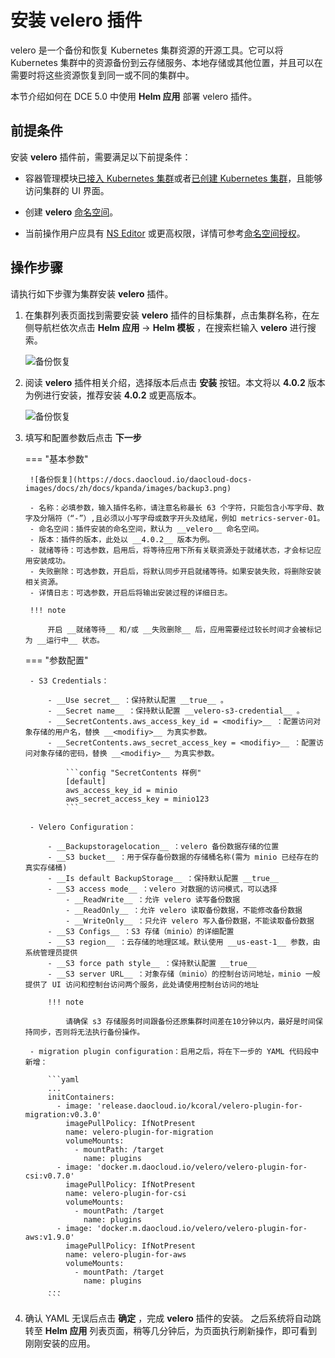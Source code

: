 # 安装 velero 插件

velero 是一个备份和恢复 Kubernetes 集群资源的开源工具。它可以将 Kubernetes
集群中的资源备份到云存储服务、本地存储或其他位置，并且可以在需要时将这些资源恢复到同一或不同的集群中。

本节介绍如何在 DCE 5.0 中使用 __Helm 应用__ 部署 velero 插件。

## 前提条件

安装 __velero__ 插件前，需要满足以下前提条件：

- 容器管理模块[已接入 Kubernetes 集群](../clusters/integrate-cluster.md)或者[已创建 Kubernetes 集群](../clusters/create-cluster.md)，且能够访问集群的 UI 界面。

- 创建 __velero__ [命名空间](../namespaces/createns.md)。

- 当前操作用户应具有 [NS Editor](../permissions/permission-brief.md#ns-editor) 或更高权限，详情可参考[命名空间授权](../namespaces/createns.md)。

## 操作步骤

请执行如下步骤为集群安装 __velero__ 插件。

1. 在集群列表页面找到需要安装 __velero__ 插件的目标集群，点击集群名称，在左侧导航栏依次点击 __Helm 应用__ -> __Helm 模板__ ，在搜索栏输入 __velero__ 进行搜索。

    ![备份恢复](https://docs.daocloud.io/daocloud-docs-images/docs/kpanda/images/backup1.png)

1. 阅读 __velero__ 插件相关介绍，选择版本后点击 __安装__ 按钮。本文将以 __4.0.2__ 版本为例进行安装，推荐安装 __4.0.2__ 或更高版本。

    ![备份恢复](https://docs.daocloud.io/daocloud-docs-images/docs/zh/docs/kpanda/images/backup2.png)

1. 填写和配置参数后点击 __下一步__

    === "基本参数"

        ![备份恢复](https://docs.daocloud.io/daocloud-docs-images/docs/zh/docs/kpanda/images/backup3.png)

        - 名称：必填参数，输入插件名称，请注意名称最长 63 个字符，只能包含小写字母、数字及分隔符（“-”）,且必须以小写字母或数字开头及结尾，例如 metrics-server-01。
        - 命名空间：插件安装的命名空间，默认为 __velero__ 命名空间。
        - 版本：插件的版本，此处以 __4.0.2__ 版本为例。
        - 就绪等待：可选参数，启用后，将等待应用下所有关联资源处于就绪状态，才会标记应用安装成功。
        - 失败删除：可选参数，开启后，将默认同步开启就绪等待。如果安装失败，将删除安装相关资源。
        - 详情日志：可选参数，开启后将输出安装过程的详细日志。

        !!! note

            开启 __就绪等待__ 和/或 __失败删除__ 后，应用需要经过较长时间才会被标记为 __运行中__ 状态。

    === "参数配置"

        - S3 Credentials：

            - __Use secret__ ：保持默认配置 __true__ 。
            - __Secret name__ ：保持默认配置 __velero-s3-credential__ 。
            - __SecretContents.aws_access_key_id = <modifiy>__ ：配置访问对象存储的用户名，替换 __<modifiy>__ 为真实参数。
            - __SecretContents.aws_secret_access_key = <modifiy>__ ：配置访问对象存储的密码，替换 __<modifiy>__ 为真实参数。

                ```config "SecretContents 样例"
                [default]
                aws_access_key_id = minio
                aws_secret_access_key = minio123
                ```

        - Velero Configuration：

            - __Backupstoragelocation__ ：velero 备份数据存储的位置
            - __S3 bucket__ ：用于保存备份数据的存储桶名称(需为 minio 已经存在的真实存储桶)
            - __Is default BackupStorage__ ：保持默认配置 __true__
            - __S3 access mode__ ：velero 对数据的访问模式，可以选择
                - __ReadWrite__ ：允许 velero 读写备份数据
                - __ReadOnly__ ：允许 velero 读取备份数据，不能修改备份数据
                - __WriteOnly__ ：只允许 velero 写入备份数据，不能读取备份数据
            - __S3 Configs__ ：S3 存储（minio）的详细配置
            - __S3 region__ ：云存储的地理区域。默认使用 __us-east-1__ 参数，由系统管理员提供
            - __S3 force path style__ ：保持默认配置 __true__
            - __S3 server URL__ ：对象存储（minio）的控制台访问地址，minio 一般提供了 UI 访问和控制台访问两个服务，此处请使用控制台访问的地址

            !!! note

                请确保 s3 存储服务时间跟备份还原集群时间差在10分钟以内，最好是时间保持同步，否则将无法执行备份操作。

        - migration plugin configuration：启用之后，将在下一步的 YAML 代码段中新增：

            ```yaml
            ...
            initContainers:
              - image: 'release.daocloud.io/kcoral/velero-plugin-for-migration:v0.3.0'
                imagePullPolicy: IfNotPresent
                name: velero-plugin-for-migration
                volumeMounts:
                  - mountPath: /target
                    name: plugins
              - image: 'docker.m.daocloud.io/velero/velero-plugin-for-csi:v0.7.0'
                imagePullPolicy: IfNotPresent
                name: velero-plugin-for-csi
                volumeMounts:
                  - mountPath: /target
                    name: plugins
              - image: 'docker.m.daocloud.io/velero/velero-plugin-for-aws:v1.9.0'
                imagePullPolicy: IfNotPresent
                name: velero-plugin-for-aws
                volumeMounts:
                  - mountPath: /target
                    name: plugins
            ...
            ```

1. 确认 YAML 无误后点击 __确定__ ，完成 __velero__ 插件的安装。
   之后系统将自动跳转至 __Helm 应用__ 列表页面，稍等几分钟后，为页面执行刷新操作，即可看到刚刚安装的应用。
